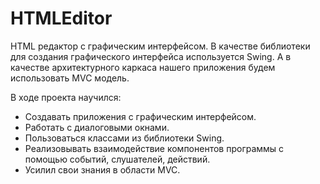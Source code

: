 # HTMLEditor

HTML редактор с графическим интерфейсом. В качестве библиотеки для
создания графического интерфейса используется Swing. А в качестве архитектурного каркаса
нашего приложения будем использовать MVC модель.

В ходе проекта научился:
- Создавать приложения с графическим интерфейсом.
- Работать с диалоговыми окнами.
- Пользоваться классами из библиотеки Swing.
- Реализовывать взаимодействие компонентов программы с помощью событий, слушателей, действий.
- Усилил свои знания в области MVC.
